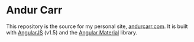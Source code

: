 # Andur Carr

This repository is the source for my personal site, [andurcarr.com](andurcarr.com). It is built with [AngularJS](https://angularjs.org/) (v1.5) and the [Angular Material](https://material.angularjs.org/latest/) library.
